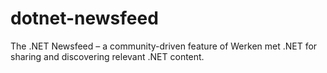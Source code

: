 # dotnet-newsfeed
The .NET Newsfeed – a community-driven feature of Werken met .NET for sharing and discovering relevant .NET content.
